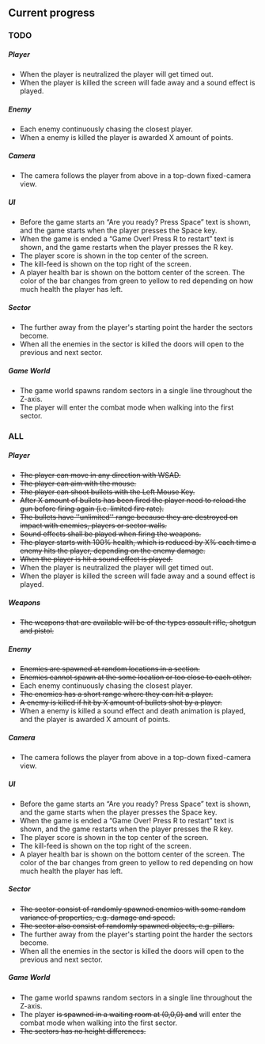 ## Current progress

### TODO
##### Player
* When the player is neutralized the player will get timed out.
* When the player is killed the screen will fade away and a sound effect is played.

##### Enemy
* Each enemy continuously chasing the closest player.
* When a enemy is killed the player is awarded X amount of points.

##### Camera
* The camera follows the player from above in a top-down fixed-camera view.

##### UI
* Before the game starts an “Are you ready? Press Space” text is shown, and the game starts when the player presses the Space key.
* When the game is ended a “Game Over! Press R to restart” text is shown, and the game restarts when the player presses the R key.
* The player score is shown in the top center of the screen.
* The kill-feed is shown on the top right of the screen.
* A player health bar is shown on the bottom center of the screen. The color of the bar changes from green to yellow to red depending on how much health the player has left.

##### Sector
* The further away from the player's starting point the harder the sectors become.
* When all the enemies in the sector is killed the doors will open to the previous and next sector.

##### Game World
* The game world spawns random sectors in a single line throughout the Z-axis.
* The player will enter the combat mode when walking into the first sector.

### ALL
##### Player
* ~~The player can move in any direction with WSAD.~~
* ~~The player can aim with the mouse.~~
* ~~The player can shoot bullets with the Left Mouse Key.~~
* ~~After X amount of bullets has been fired the player need to reload the gun before firing again (i.e. limited fire rate).~~
* ~~The bullets have ''unlimited'' range because they are destroyed on impact with enemies, players or sector walls.~~
* ~~Sound effects shall be played when firing the weapons.~~
* ~~The player starts with 100% health, which is reduced by X% each time a enemy hits the player, depending on the enemy damage.~~
* ~~When the player is hit a sound effect is played.~~
* When the player is neutralized the player will get timed out.
* When the player is killed the screen will fade away and a sound effect is played.

##### Weapons
* ~~The weapons that are available will be of the types assault rifle, shotgun and pistol.~~

##### Enemy
* ~~Enemies are spawned at random locations in a section.~~
* ~~Enemies cannot spawn at the some location or too close to each other.~~
* Each enemy continuously chasing the closest player.
* ~~The enemies has a short range where they can hit a player.~~
* ~~A enemy is killed if hit by X amount of bullets shot by a player.~~
* When a enemy is killed a sound effect and death animation is played, and the player is awarded X amount of points.

##### Camera
* The camera follows the player from above in a top-down fixed-camera view.

##### UI
* Before the game starts an “Are you ready? Press Space” text is shown, and the game starts when the player presses the Space key.
* When the game is ended a “Game Over! Press R to restart” text is shown, and the game restarts when the player presses the R key.
* The player score is shown in the top center of the screen.
* The kill-feed is shown on the top right of the screen.
* A player health bar is shown on the bottom center of the screen. The color of the bar changes from green to yellow to red depending on how much health the player has left.

##### Sector
* ~~The sector consist of randomly spawned enemies with some random variance of properties, e.g. damage and speed.~~
* ~~The sector also consist of randomly spawned objects, e.g. pillars.~~
* The further away from the player's starting point the harder the sectors become.
* When all the enemies in the sector is killed the doors will open to the previous and next sector.

##### Game World
* The game world spawns random sectors in a single line throughout the Z-axis.
* The player ~~is spawned in a waiting room at (0,0,0) and~~ will enter the combat mode when walking into the first sector.
* ~~The sectors has no height differences.~~
